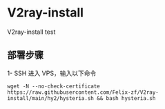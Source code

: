 # V2ray-install
V2ray-install test

## 部署步骤  
1- SSH 进入 VPS，输入以下命令
```
wget -N --no-check-certificate https://raw.githubusercontent.com/Felix-zf/V2ray-install/main/hy2/hysteria.sh && bash hysteria.sh
```
